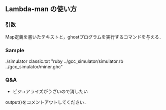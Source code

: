 ## Lambda-man の使い方

### 引数

Map定義を書いたテキストと，ghostプログラムを実行するコマンドを与える．

### Sample
./simulator classic.txt "ruby ../gcc_simulator/simulator.rb ../gcc_simulator/miner.ghc"


### Q&A

* ビジュアライズがうざいので消したい

output()をコメントアウトしてください．



